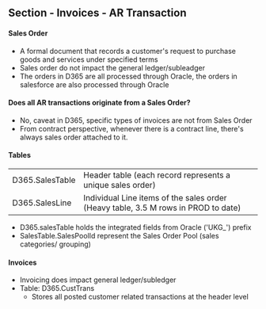 
## Section - Invoices - AR Transaction

#### Sales Order
- A formal document that records a customer's request to purchase goods and services under specified terms
- Sales order do not impact the general ledger/subleadger
- The orders in D365 are all processed through Oracle, the orders in salesforce are also processed through Oracle

#### Does all AR transactions originate from a Sales Order?
- No, caveat in D365, specific types of invoices are not from Sales Order
- From contract perspective, whenever there is a contract line, there's always sales order attached to it.

#### Tables
|                 |                                                            |
| --------------- | ---------------------------------------------------------- |
| D365.SalesTable | Header table (each record represents a unique sales order) |
| D365.SalesLine  | Individual Line items of the sales order (Heavy table, 3.5 M rows in PROD to date) |

- D365.salesTable holds the integrated fields from Oracle ('UKG_') prefix
- SalesTable.SalesPoolId represent the Sales Order Pool (sales categories/ grouping)

#### Invoices
- Invoicing does impact general ledger/subledger
- Table: D365.CustTrans
  - Stores all posted customer related transactions at the header level
